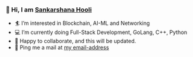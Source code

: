 ### :wave: Hi, I am [Sankarshana Hooli](/codedrifts)
- :surfer: I’m interested in Blockchain, AI-ML and Networking
- :computer: I’m currently doing Full-Stack Development, GoLang, C++, Python
- :muscle: Happy to collaborate, and this will be updated.
- :email: Ping me a mail at [my email-address](mailto:hoolisankarshana@gmail.com)

<!---
codedrifts/codedrifts is a ✨ special ✨ repository because its `README.md` (this file) appears on your GitHub profile.
You can click the Preview link to take a look at your changes.
--->
